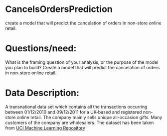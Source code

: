 # CancelsOrdersPrediction
create a model that will predict the cancelation of orders in non-store online retail.
# Questions/need:
What is the framing question of your analysis, or the purpose of the model you plan to build?
Create a model that will predict the cancelation of orders in non-store online retail. 
# Data Description:
A transnational data set which contains all the transactions occurring between 01/12/2010 and 09/12/2011 for a UK-based and registered non-store online retail. The company mainly sells unique all-occasion gifts. Many customers of the company are wholesalers. 
The dataset has been taken from [UCI Machine Learning Repository](https://archive.ics.uci.edu/ml/datasets/online+retail)
